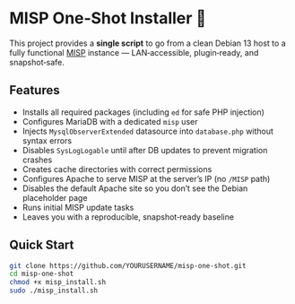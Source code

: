 # MISP One‑Shot Installer 🚀

This project provides a **single script** to go from a clean Debian 13 host to a fully functional [MISP](https://www.misp-project.org/) instance — LAN‑accessible, plugin‑ready, and snapshot‑safe.

## Features
- Installs all required packages (including `ed` for safe PHP injection)
- Configures MariaDB with a dedicated `misp` user
- Injects `MysqlObserverExtended` datasource into `database.php` without syntax errors
- Disables `SysLogLogable` until after DB updates to prevent migration crashes
- Creates cache directories with correct permissions
- Configures Apache to serve MISP at the server’s IP (no `/MISP` path)
- Disables the default Apache site so you don’t see the Debian placeholder page
- Runs initial MISP update tasks
- Leaves you with a reproducible, snapshot‑ready baseline

## Quick Start

```bash
git clone https://github.com/YOURUSERNAME/misp-one-shot.git
cd misp-one-shot
chmod +x misp_install.sh
sudo ./misp_install.sh

